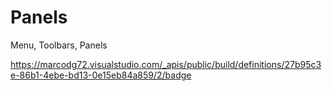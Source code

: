# Panels
Menu, Toolbars, Panels


https://marcodg72.visualstudio.com/_apis/public/build/definitions/27b95c3e-86b1-4ebe-bd13-0e15eb84a859/2/badge
